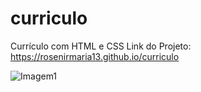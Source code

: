 # curriculo
Currículo com HTML e CSS
Link do Projeto: https://rosenirmaria13.github.io/curriculo


![Imagem1](https://user-images.githubusercontent.com/105572464/178603108-a84b2e53-e9a5-4589-9d1e-162808d64336.png)

